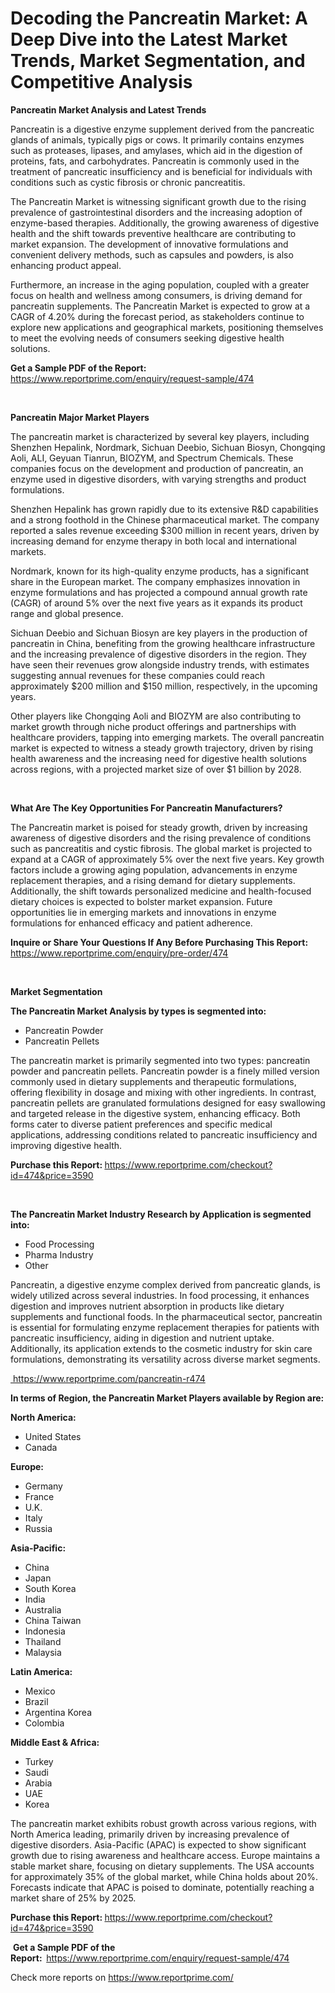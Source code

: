 <p><h1>Decoding the Pancreatin Market: A Deep Dive into the Latest Market Trends, Market Segmentation, and Competitive Analysis</h1></p><p><strong>Pancreatin Market Analysis and Latest Trends</strong></p>
<p><p>Pancreatin is a digestive enzyme supplement derived from the pancreatic glands of animals, typically pigs or cows. It primarily contains enzymes such as proteases, lipases, and amylases, which aid in the digestion of proteins, fats, and carbohydrates. Pancreatin is commonly used in the treatment of pancreatic insufficiency and is beneficial for individuals with conditions such as cystic fibrosis or chronic pancreatitis.</p><p>The Pancreatin Market is witnessing significant growth due to the rising prevalence of gastrointestinal disorders and the increasing adoption of enzyme-based therapies. Additionally, the growing awareness of digestive health and the shift towards preventive healthcare are contributing to market expansion. The development of innovative formulations and convenient delivery methods, such as capsules and powders, is also enhancing product appeal.</p><p>Furthermore, an increase in the aging population, coupled with a greater focus on health and wellness among consumers, is driving demand for pancreatin supplements. The Pancreatin Market is expected to grow at a CAGR of 4.20% during the forecast period, as stakeholders continue to explore new applications and geographical markets, positioning themselves to meet the evolving needs of consumers seeking digestive health solutions.</p></p>
<p><strong>Get a Sample PDF of the Report:&nbsp;</strong> <a href="https://www.reportprime.com/enquiry/request-sample/474?utm_campaign=3134&utm_medium=2&utm_source=Github&utm_content=ia&utm_term=18032025&utm_id=pancreatin">https://www.reportprime.com/enquiry/request-sample/474</a></p>
<p>&nbsp;</p>
<p><strong>Pancreatin Major Market Players</strong></p>
<p><p>The pancreatin market is characterized by several key players, including Shenzhen Hepalink, Nordmark, Sichuan Deebio, Sichuan Biosyn, Chongqing Aoli, ALI, Geyuan Tianrun, BIOZYM, and Spectrum Chemicals. These companies focus on the development and production of pancreatin, an enzyme used in digestive disorders, with varying strengths and product formulations.</p><p>Shenzhen Hepalink has grown rapidly due to its extensive R&D capabilities and a strong foothold in the Chinese pharmaceutical market. The company reported a sales revenue exceeding $300 million in recent years, driven by increasing demand for enzyme therapy in both local and international markets.</p><p>Nordmark, known for its high-quality enzyme products, has a significant share in the European market. The company emphasizes innovation in enzyme formulations and has projected a compound annual growth rate (CAGR) of around 5% over the next five years as it expands its product range and global presence.</p><p>Sichuan Deebio and Sichuan Biosyn are key players in the production of pancreatin in China, benefiting from the growing healthcare infrastructure and the increasing prevalence of digestive disorders in the region. They have seen their revenues grow alongside industry trends, with estimates suggesting annual revenues for these companies could reach approximately $200 million and $150 million, respectively, in the upcoming years.</p><p>Other players like Chongqing Aoli and BIOZYM are also contributing to market growth through niche product offerings and partnerships with healthcare providers, tapping into emerging markets. The overall pancreatin market is expected to witness a steady growth trajectory, driven by rising health awareness and the increasing need for digestive health solutions across regions, with a projected market size of over $1 billion by 2028.</p></p>
<p>&nbsp;</p>
<p><strong>What Are The Key Opportunities For Pancreatin Manufacturers?</strong></p>
<p><p>The Pancreatin market is poised for steady growth, driven by increasing awareness of digestive disorders and the rising prevalence of conditions such as pancreatitis and cystic fibrosis. The global market is projected to expand at a CAGR of approximately 5% over the next five years. Key growth factors include a growing aging population, advancements in enzyme replacement therapies, and a rising demand for dietary supplements. Additionally, the shift towards personalized medicine and health-focused dietary choices is expected to bolster market expansion. Future opportunities lie in emerging markets and innovations in enzyme formulations for enhanced efficacy and patient adherence.</p></p>
<p><strong>Inquire or Share Your Questions If Any Before Purchasing This Report:</strong> <a href="https://www.reportprime.com/enquiry/pre-order/474?utm_campaign=3134&utm_medium=2&utm_source=Github&utm_content=ia&utm_term=18032025&utm_id=pancreatin">https://www.reportprime.com/enquiry/pre-order/474</a></p>
<p>&nbsp;</p>
<p><strong>Market Segmentation</strong></p>
<p><strong>The Pancreatin Market Analysis by types is segmented into:</strong></p>
<p><ul><li>Pancreatin Powder</li><li>Pancreatin Pellets</li></ul></p>
<p><p>The pancreatin market is primarily segmented into two types: pancreatin powder and pancreatin pellets. Pancreatin powder is a finely milled version commonly used in dietary supplements and therapeutic formulations, offering flexibility in dosage and mixing with other ingredients. In contrast, pancreatin pellets are granulated formulations designed for easy swallowing and targeted release in the digestive system, enhancing efficacy. Both forms cater to diverse patient preferences and specific medical applications, addressing conditions related to pancreatic insufficiency and improving digestive health.</p></p>
<p><strong>Purchase this Report:&nbsp;</strong><a href="https://www.reportprime.com/checkout?id=474&price=3590&utm_campaign=3134&utm_medium=2&utm_source=Github&utm_content=ia&utm_term=18032025&utm_id=pancreatin">https://www.reportprime.com/checkout?id=474&price=3590</a></p>
<p>&nbsp;</p>
<p><strong>The Pancreatin Market Industry Research by Application is segmented into:</strong></p>
<p><ul><li>Food Processing</li><li>Pharma Industry</li><li>Other</li></ul></p>
<p><p>Pancreatin, a digestive enzyme complex derived from pancreatic glands, is widely utilized across several industries. In food processing, it enhances digestion and improves nutrient absorption in products like dietary supplements and functional foods. In the pharmaceutical sector, pancreatin is essential for formulating enzyme replacement therapies for patients with pancreatic insufficiency, aiding in digestion and nutrient uptake. Additionally, its application extends to the cosmetic industry for skin care formulations, demonstrating its versatility across diverse market segments.</p></p>
<p><a href="https://www.reportprime.com/pancreatin-r474?utm_campaign=3134&utm_medium=2&utm_source=Github&utm_content=ia&utm_term=18032025&utm_id=pancreatin">&nbsp;https://www.reportprime.com/pancreatin-r474</a></p>
<p><strong>In terms of Region, the Pancreatin Market Players available by Region are:</strong></p>
<p>
    <p> <strong> North America: </strong>
        <ul>
            <li>United States</li>
            <li>Canada</li>
        </ul>
        </p> 
    <p> <strong> Europe: </strong>
        <ul>
            <li>Germany</li>
            <li>France</li>
            <li>U.K.</li>
            <li>Italy</li>
            <li>Russia</li>
        </ul>
        </p> 
    <p> <strong> Asia-Pacific: </strong>
        <ul>
            <li>China</li>
            <li>Japan</li>
            <li>South Korea</li>
            <li>India</li>
            <li>Australia</li>
            <li>China Taiwan</li>
            <li>Indonesia</li>
            <li>Thailand</li>
            <li>Malaysia</li>
        </ul>
        </p> 
    <p> <strong> Latin America: </strong>
        <ul>
            <li>Mexico</li>
            <li>Brazil</li>
            <li>Argentina Korea</li>
            <li>Colombia</li>
        </ul>
        </p> 
    <p> <strong> Middle East & Africa: </strong>
        <ul>
            <li>Turkey</li>
            <li>Saudi</li>
            <li>Arabia</li>
            <li>UAE</li>
            <li>Korea</li>
        </ul>
    </p>
    </p>
<p><p>The pancreatin market exhibits robust growth across various regions, with North America leading, primarily driven by increasing prevalence of digestive disorders. Asia-Pacific (APAC) is expected to show significant growth due to rising awareness and healthcare access. Europe maintains a stable market share, focusing on dietary supplements. The USA accounts for approximately 35% of the global market, while China holds about 20%. Forecasts indicate that APAC is poised to dominate, potentially reaching a market share of 25% by 2025.</p></p>
<p><strong>Purchase this Report: </strong><a href="https://www.reportprime.com/checkout?id=474&price=3590&utm_campaign=3134&utm_medium=2&utm_source=Github&utm_content=ia&utm_term=18032025&utm_id=pancreatin">https://www.reportprime.com/checkout?id=474&price=3590</a></p>
<p>&nbsp;<strong>Get a Sample PDF of the Report:&nbsp;&nbsp;</strong><a href="https://www.reportprime.com/enquiry/request-sample/474?utm_campaign=3134&utm_medium=2&utm_source=Github&utm_content=ia&utm_term=18032025&utm_id=pancreatin">https://www.reportprime.com/enquiry/request-sample/474</a></p>
<p><strong></strong></p>
<p>Check more reports on <a href="https://www.reportprime.com/?utm_campaign=3134&utm_medium=2&utm_source=Github&utm_content=ia&utm_term=18032025&utm_id=pancreatin">https://www.reportprime.com/</a></p>